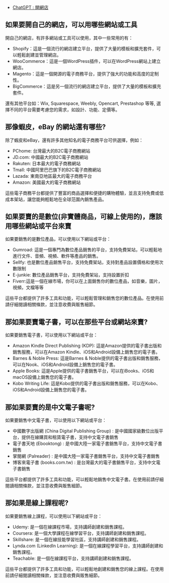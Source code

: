* [ChatGPT : 開網店](https://chat.openai.com/chat/09363d09-8f13-4fe5-92de-a7e229b7ae75)

## 如果要開自己的網店，可以用哪些網站或工具

開自己的網店，有許多網站或工具可以使用，其中一些常用的有：

* Shopify：這是一個流行的網店建立平台，提供了大量的模板和擴充套件，可以輕鬆創建並管理網店。
* WooCommerce：這是一個WordPress插件，可以在WordPress網站上建立網店。
* Magento：這是一個開源的電子商務平台，提供了強大的功能和高度的定制性。
* BigCommerce：這是另一個流行的網店建立平台，提供了大量的模板和擴充套件。

還有其他平台如：Wix, Squarespace, Weebly, Opencart, Prestashop 等等, 選擇不同的平台需要考慮您的需求，如設計、功能、定價等。


## 那像蝦皮，eBay 的網站還有哪些?

除了蝦皮和eBay，還有許多其他知名的電子商務平台可供選擇，例如：

* PChome: 台灣最大的B2C電子商務網站
* JD.com: 中國最大的B2C電子商務網站
* Rakuten: 日本最大的電子商務網站
* Tmall: 中國阿里巴巴旗下的B2C電子商務網站
* Lazada: 東南亞地區最大的電子商務平台
* Amazon: 美國最大的電子商務網站

這些電子商務平台都提供了豐富的商品選擇和便捷的購物體驗，並且支持免費或低成本架站，讓您能夠輕鬆地在全球范圍內銷售產品。

## 如果要賣的是數位(非實體商品，可線上使用的)，應該用哪些網站或平台來賣

如果要銷售的是數位產品，可以使用以下網站或平台：

* Gumroad: 這是一個專門為數位產品銷售的平台，支持免費架站，可以輕鬆地進行文件、音頻、視頻、軟件等產品的銷售。
* Sellfy: 也是數位產品銷售平台，支持免費架站，支持對產品設置價格和使用次數限制
* E-junkie: 數位產品銷售平台，支持免費架站，支持設置折扣
* Fiverr:這是一個在線市場，你可以在上面銷售你的數位產品，如音樂，圖片，視頻，文檔等等

這些平台都提供了許多工具和功能，可以輕鬆管理和銷售您的數位產品。在使用前請仔細閱讀相關條款，並注意收費與販售細節。

## 那如果要賣電子書，可以在那些平台或網站來賣?

如果要銷售電子書，可以使用以下網站或平台：

* Amazon Kindle Direct Publishing (KDP): 這是Amazon提供的電子書出版和銷售服務，可以在Amazon Kindle、iOS和Android設備上銷售您的電子書。
* Barnes & Noble Press: 這是Barnes & Noble提供的電子書出版和銷售服務，可以在Nook、iOS和Android設備上銷售您的電子書。
* Apple Books: 這是Apple提供的電子書銷售平台，可以在iBooks、iOS和macOS設備上銷售您的電子書。
* Kobo Writing Life: 這是Kobo提供的電子書出版和銷售服務，可以在Kobo、iOS和Android設備上銷售您的電子書。

## 那如果要賣的是中文電子書呢?

如果要銷售中文電子書，可以使用以下網站或平台：

* 中國數字出版網 (China Digital Publishing Group) : 是中國國家級數位出版平台，提供在線購買和租賃電子書，支持中文電子書銷售
* 電子書天地 (Ebooktong) : 是中國大陸一家電子書銷售平台，支持中文電子書銷售
* 掌閱網 (Palreader) : 是中國大陸一家電子書銷售平台，支持中文電子書銷售
* 博客來電子書 (books.com.tw) : 是台灣最大的電子書銷售平台，支持中文電子書銷售


這些平台都提供了許多工具和功能，可以輕鬆地銷售中文電子書。在使用前請仔細閱讀相關條款，並注意收費與販售細節。

## 那如果是線上課程呢?

如果要銷售線上課程，可以使用以下網站或平台：

* Udemy: 是一個在線課程市場，支持講師創建和銷售課程。
* Coursera: 是一個大學課程在線學習平台，支持講師創建和銷售課程。
* Skillshare: 是一個在線技能學習社區，支持講師創建和銷售課程。
* Lynda.com (LinkedIn Learning): 是一個在線課程學習平台，支持講師創建和銷售課程。
* Teachable: 是一個在線課程平台，支持講師創建和銷售課程。

這些平台都提供了許多工具和功能，可以輕鬆地創建和銷售您的線上課程。在使用前請仔細閱讀相關條款，並注意收費與販售細節。

